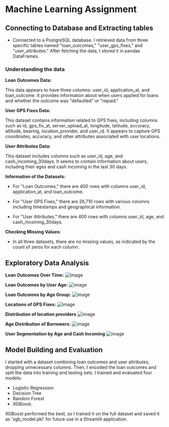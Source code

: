 # Machine Learning Assignment

## Connecting to Database and Extracting tables

- Connected to a PostgreSQL database. I retrieved data from three specific tables named "loan_outcomes," "user_gps_fixes," and "user_attributes." After fetching the data, I stored it in pandas DataFrames.

### Understanding the data

**Loan Outcomes Data:**

This data appears to have three columns: user_id, application_at, and loan_outcome. It provides information about when users applied for loans and whether the outcome was "defaulted" or "repaid."

**User GPS Fixes Data:**

This dataset contains information related to GPS fixes, including columns such as id, gps_fix_at, server_upload_at, longitude, latitude, accuracy, altitude, bearing, location_provider, and user_id. It appears to capture GPS coordinates, accuracy, and other attributes associated with user locations.

**User Attributes Data:**

This dataset includes columns such as user_id, age, and cash_incoming_30days. It seems to contain information about users, including their ages and cash incoming in the last 30 days.

**Information of the Datasets:**

- For "Loan Outcomes," there are 400 rows with columns user_id, application_at, and loan_outcome.

- For "User GPS Fixes," there are 26,710 rows with various columns including timestamps and geographical information.

- For "User Attributes," there are 400 rows with columns user_id, age, and cash_incoming_30days.

**Checking Missing Values:**

- In all three datasets, there are no missing values, as indicated by the count of zeros for each column.

## Exploratory Data Analysis

**Loan Outcomes Over Time:**
![image](https://github.com/aravindsriraj/ML-Task---BI/assets/60252521/1c7731d4-7376-42cb-988d-cc6a9d4bcef6)


**Loan Outcomes by User Age:**
![image](https://github.com/aravindsriraj/ML-Task---BI/assets/60252521/e17f08a5-0977-47c9-bf28-5d4886d300e9)


**Loan Outcomes by Age Group:**
![image](https://github.com/aravindsriraj/ML-Task---BI/assets/60252521/03b2244c-be3f-496f-960e-7b8dcf6f7399)



**Locations of GPS Fixes:**
![image](https://github.com/aravindsriraj/ML-Task---BI/assets/60252521/3b4f2b66-3356-4b58-bc22-aeea2956e0ee)


**Distribution of location providers**
![image](https://github.com/aravindsriraj/ML-Task---BI/assets/60252521/8d5647b7-455c-455d-8420-f63365b0bfa6)


**Age Distribution of Borrowers:**
![image](https://github.com/aravindsriraj/ML-Task---BI/assets/60252521/e2357a49-dc13-4c42-aa19-16967ce6e177)


**User Segmentation by Age and Cash Incoming**
![image](https://github.com/aravindsriraj/ML-Task---BI/assets/60252521/c1fc8e8b-b430-4211-b893-3b85c03090c9)

## Model Building and Evaluation

I started with a dataset combining loan outcomes and user attributes, dropping unnecessary columns. Then, I encoded the loan outcomes and split the data into training and testing sets. I trained and evaluated four models:
- Logistic Regression
- Decision Tree
- Random Forest
- XGBoost.

XGBoost performed the best, so I trained it on the full dataset and saved it as 'xgb_model.pkl' for future use in a Streamlit application.




